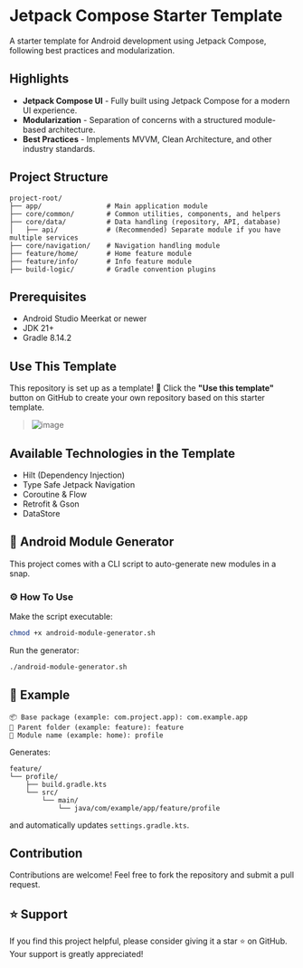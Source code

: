 # Jetpack Compose Starter Template

A starter template for Android development using Jetpack Compose, following best practices and modularization.

## Highlights
- **Jetpack Compose UI** - Fully built using Jetpack Compose for a modern UI experience.
- **Modularization** - Separation of concerns with a structured module-based architecture.
- **Best Practices** - Implements MVVM, Clean Architecture, and other industry standards.

## Project Structure
```
project-root/
├── app/                # Main application module
├── core/common/        # Common utilities, components, and helpers
├── core/data/          # Data handling (repository, API, database)
│   ├── api/            # (Recommended) Separate module if you have multiple services
├── core/navigation/    # Navigation handling module
├── feature/home/       # Home feature module
├── feature/info/       # Info feature module
├── build-logic/        # Gradle convention plugins
```

## Prerequisites
- Android Studio Meerkat or newer
- JDK 21+
- Gradle 8.14.2

## Use This Template
This repository is set up as a template! 🚀 Click the **"Use this template"** button on GitHub to create your own repository based on this starter template.
> ![image](https://github.com/user-attachments/assets/504f2c84-f260-4c94-9123-705f1cf30d86)

## Available Technologies in the Template
- Hilt (Dependency Injection)
- Type Safe Jetpack Navigation
- Coroutine & Flow
- Retrofit & Gson
- DataStore

## 🧰 Android Module Generator
This project comes with a CLI script to auto-generate new modules in a snap.

### ⚙️ How To Use
Make the script executable:
```bash
chmod +x android-module-generator.sh
```

Run the generator:
```bash
./android-module-generator.sh
```

## 🚀 Example

```
📦 Base package (example: com.project.app): com.example.app
📁 Parent folder (example: feature): feature
🧩 Module name (example: home): profile
```

Generates:

```
feature/
└── profile/
    ├── build.gradle.kts
    └── src/
        └── main/
            └── java/com/example/app/feature/profile
```

and automatically updates `settings.gradle.kts`.


## Contribution
Contributions are welcome! Feel free to fork the repository and submit a pull request.

## ⭐ Support
If you find this project helpful, please consider giving it a star ⭐ on GitHub. Your support is greatly appreciated!
